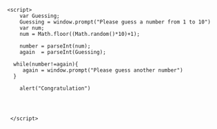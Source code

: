 <!DOCTYPE html>
<html>
<head>
	<title>Guessing Number</title>
</head>
<body>
	
	<script>
		var Guessing;
		Guessing = window.prompt("Please guess a number from 1 to 10")
		var num;
		num = Math.floor((Math.random()*10)+1);

		number = parseInt(num);
		again  = parseInt(Guessing);
	
	  while(number!=again){
	   	 again = window.prompt("Please guess another number")
	  }
	   
	   	alert("Congratulation")
	   
	    
		
		
     </script>


</body>
</html>
